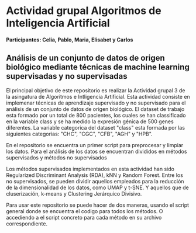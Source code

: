 # Actividad grupal Algoritmos de Inteligencia Artificial
#### Participantes: Celia, Pablo, Maria, Elisabet y Carlos

## Análisis de un conjunto de datos de origen biológico mediante técnicas de machine learning supervisadas y no supervisadas

El principal objetivo de este repositorio es realizar la Actividad grupal 3 de la asingatura de Algoritmos e Intligencia Artificial.
Esta actividad consiste en implemenar técnicas de aprendizaje supervisado y no supervisado para el análisis de un conjunto de datos de origen biológico.
El dataset de trabajo esta formado por un total de 800 pacientes, los cuales se han classificado en la variable class y se ha medido la expresión génica de 500 genes diferentes. 
La variable categorica del dataset "class" esta formada por las siguientes categorias: "CHC", "CGC", "CFB", "AGH" y "HPB".

En el repositorio se encuentra un primer script para preprocesar y limpiar los datos. Para el análisis de los datos se encuentran divididos en métodos supervisados y métodos no supervisados

Los métodos supervisados implementados en esta actividad han sido Regularized Discriminant Analysis (RDA), kNN y Random Forest. Entre los no supervisados, se pueden dividir aquellos empleados para la reducción de la dimensionalidad de los datos, como UMAP y t-SNE. Y aquellos que de cluserización, k-means y Clustering Jerárquico Divisivo.

Para usar este repositorio se puede hacer de dos maneras, usando el script general donde se encuentra el codigo para todos los métodos. O accediendo a el script concreto para cada método en su archivo correspondiente.

